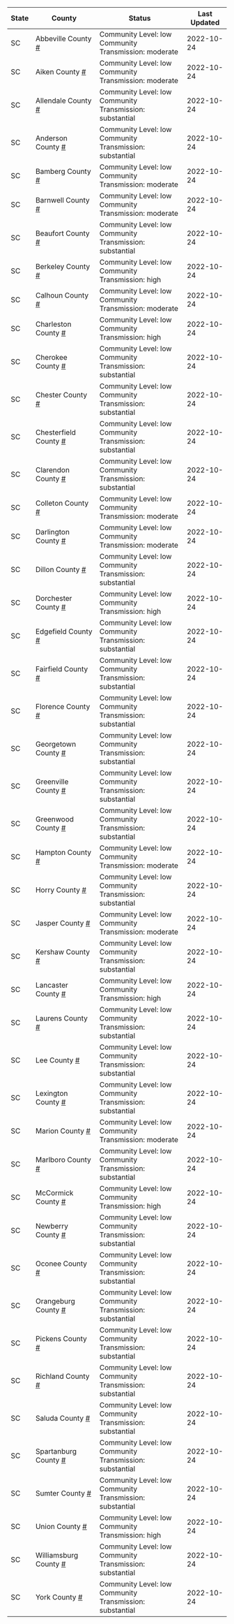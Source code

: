 State | County | Status | Last Updated
--- | --- | --- | --- 
SC | Abbeville County <a href="#abbeville_county">#</a> | <a name="abbeville_county"></a>Community Level: low<br/>Community Transmission: moderate | 2022-10-24
SC | Aiken County <a href="#aiken_county">#</a> | <a name="aiken_county"></a>Community Level: low<br/>Community Transmission: moderate | 2022-10-24
SC | Allendale County <a href="#allendale_county">#</a> | <a name="allendale_county"></a>Community Level: low<br/>Community Transmission: substantial | 2022-10-24
SC | Anderson County <a href="#anderson_county">#</a> | <a name="anderson_county"></a>Community Level: low<br/>Community Transmission: substantial | 2022-10-24
SC | Bamberg County <a href="#bamberg_county">#</a> | <a name="bamberg_county"></a>Community Level: low<br/>Community Transmission: moderate | 2022-10-24
SC | Barnwell County <a href="#barnwell_county">#</a> | <a name="barnwell_county"></a>Community Level: low<br/>Community Transmission: moderate | 2022-10-24
SC | Beaufort County <a href="#beaufort_county">#</a> | <a name="beaufort_county"></a>Community Level: low<br/>Community Transmission: substantial | 2022-10-24
SC | Berkeley County <a href="#berkeley_county">#</a> | <a name="berkeley_county"></a>Community Level: low<br/>Community Transmission: high | 2022-10-24
SC | Calhoun County <a href="#calhoun_county">#</a> | <a name="calhoun_county"></a>Community Level: low<br/>Community Transmission: moderate | 2022-10-24
SC | Charleston County <a href="#charleston_county">#</a> | <a name="charleston_county"></a>Community Level: low<br/>Community Transmission: high | 2022-10-24
SC | Cherokee County <a href="#cherokee_county">#</a> | <a name="cherokee_county"></a>Community Level: low<br/>Community Transmission: substantial | 2022-10-24
SC | Chester County <a href="#chester_county">#</a> | <a name="chester_county"></a>Community Level: low<br/>Community Transmission: substantial | 2022-10-24
SC | Chesterfield County <a href="#chesterfield_county">#</a> | <a name="chesterfield_county"></a>Community Level: low<br/>Community Transmission: substantial | 2022-10-24
SC | Clarendon County <a href="#clarendon_county">#</a> | <a name="clarendon_county"></a>Community Level: low<br/>Community Transmission: substantial | 2022-10-24
SC | Colleton County <a href="#colleton_county">#</a> | <a name="colleton_county"></a>Community Level: low<br/>Community Transmission: moderate | 2022-10-24
SC | Darlington County <a href="#darlington_county">#</a> | <a name="darlington_county"></a>Community Level: low<br/>Community Transmission: moderate | 2022-10-24
SC | Dillon County <a href="#dillon_county">#</a> | <a name="dillon_county"></a>Community Level: low<br/>Community Transmission: substantial | 2022-10-24
SC | Dorchester County <a href="#dorchester_county">#</a> | <a name="dorchester_county"></a>Community Level: low<br/>Community Transmission: high | 2022-10-24
SC | Edgefield County <a href="#edgefield_county">#</a> | <a name="edgefield_county"></a>Community Level: low<br/>Community Transmission: substantial | 2022-10-24
SC | Fairfield County <a href="#fairfield_county">#</a> | <a name="fairfield_county"></a>Community Level: low<br/>Community Transmission: substantial | 2022-10-24
SC | Florence County <a href="#florence_county">#</a> | <a name="florence_county"></a>Community Level: low<br/>Community Transmission: substantial | 2022-10-24
SC | Georgetown County <a href="#georgetown_county">#</a> | <a name="georgetown_county"></a>Community Level: low<br/>Community Transmission: substantial | 2022-10-24
SC | Greenville County <a href="#greenville_county">#</a> | <a name="greenville_county"></a>Community Level: low<br/>Community Transmission: substantial | 2022-10-24
SC | Greenwood County <a href="#greenwood_county">#</a> | <a name="greenwood_county"></a>Community Level: low<br/>Community Transmission: substantial | 2022-10-24
SC | Hampton County <a href="#hampton_county">#</a> | <a name="hampton_county"></a>Community Level: low<br/>Community Transmission: moderate | 2022-10-24
SC | Horry County <a href="#horry_county">#</a> | <a name="horry_county"></a>Community Level: low<br/>Community Transmission: substantial | 2022-10-24
SC | Jasper County <a href="#jasper_county">#</a> | <a name="jasper_county"></a>Community Level: low<br/>Community Transmission: moderate | 2022-10-24
SC | Kershaw County <a href="#kershaw_county">#</a> | <a name="kershaw_county"></a>Community Level: low<br/>Community Transmission: substantial | 2022-10-24
SC | Lancaster County <a href="#lancaster_county">#</a> | <a name="lancaster_county"></a>Community Level: low<br/>Community Transmission: high | 2022-10-24
SC | Laurens County <a href="#laurens_county">#</a> | <a name="laurens_county"></a>Community Level: low<br/>Community Transmission: substantial | 2022-10-24
SC | Lee County <a href="#lee_county">#</a> | <a name="lee_county"></a>Community Level: low<br/>Community Transmission: substantial | 2022-10-24
SC | Lexington County <a href="#lexington_county">#</a> | <a name="lexington_county"></a>Community Level: low<br/>Community Transmission: substantial | 2022-10-24
SC | Marion County <a href="#marion_county">#</a> | <a name="marion_county"></a>Community Level: low<br/>Community Transmission: moderate | 2022-10-24
SC | Marlboro County <a href="#marlboro_county">#</a> | <a name="marlboro_county"></a>Community Level: low<br/>Community Transmission: substantial | 2022-10-24
SC | McCormick County <a href="#mccormick_county">#</a> | <a name="mccormick_county"></a>Community Level: low<br/>Community Transmission: high | 2022-10-24
SC | Newberry County <a href="#newberry_county">#</a> | <a name="newberry_county"></a>Community Level: low<br/>Community Transmission: substantial | 2022-10-24
SC | Oconee County <a href="#oconee_county">#</a> | <a name="oconee_county"></a>Community Level: low<br/>Community Transmission: substantial | 2022-10-24
SC | Orangeburg County <a href="#orangeburg_county">#</a> | <a name="orangeburg_county"></a>Community Level: low<br/>Community Transmission: substantial | 2022-10-24
SC | Pickens County <a href="#pickens_county">#</a> | <a name="pickens_county"></a>Community Level: low<br/>Community Transmission: substantial | 2022-10-24
SC | Richland County <a href="#richland_county">#</a> | <a name="richland_county"></a>Community Level: low<br/>Community Transmission: substantial | 2022-10-24
SC | Saluda County <a href="#saluda_county">#</a> | <a name="saluda_county"></a>Community Level: low<br/>Community Transmission: substantial | 2022-10-24
SC | Spartanburg County <a href="#spartanburg_county">#</a> | <a name="spartanburg_county"></a>Community Level: low<br/>Community Transmission: substantial | 2022-10-24
SC | Sumter County <a href="#sumter_county">#</a> | <a name="sumter_county"></a>Community Level: low<br/>Community Transmission: substantial | 2022-10-24
SC | Union County <a href="#union_county">#</a> | <a name="union_county"></a>Community Level: low<br/>Community Transmission: high | 2022-10-24
SC | Williamsburg County <a href="#williamsburg_county">#</a> | <a name="williamsburg_county"></a>Community Level: low<br/>Community Transmission: substantial | 2022-10-24
SC | York County <a href="#york_county">#</a> | <a name="york_county"></a>Community Level: low<br/>Community Transmission: substantial | 2022-10-24
